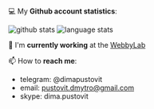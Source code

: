 💻 My **Github account statistics**:

![github stats](https://github-readme-stats.vercel.app/api?username=pustovitDmytro&show_icons=true&line_height=24&theme=tokyonight)
![language stats](https://github-readme-stats.vercel.app//api/top-langs/?username=pustovitDmytro&layout=compact&langs_count=8&theme=tokyonight)

🏢 I'm **currently working** at the [WebbyLab](https://webbylab.com)

📫 How to **reach me**: 
* telegram: @dimapustovit
* email: pustovit.dmytro@gmail.com
* skype: dima.pustovit
